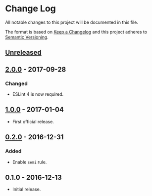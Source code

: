 # Change Log
All notable changes to this project will be documented in this file.

The format is based on [Keep a Changelog](http://keepachangelog.com/) and this project adheres to [Semantic Versioning](http://semver.org/).

## [Unreleased]

## [2.0.0] - 2017-09-28
### Changed
- ESLint 4 is now required.

## [1.0.0] - 2017-01-04
- First official release.

## [0.2.0] - 2016-12-31
### Added
- Enable `semi` rule.

## 0.1.0 - 2016-12-13
- Initial release.

[Unreleased]: https://github.com/ssoloff/eslint-config-crockford/compare/v2.0.0...HEAD
[2.0.0]: https://github.com/ssoloff/eslint-config-crockford/compare/v1.0.0...v2.0.0
[1.0.0]: https://github.com/ssoloff/eslint-config-crockford/compare/v0.2.0...v1.0.0
[0.2.0]: https://github.com/ssoloff/eslint-config-crockford/compare/v0.1.0...v0.2.0
